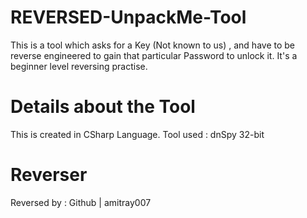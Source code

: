 # REVERSED-UnpackMe-Tool
This is a tool which asks for a Key (Not known to us) , and have to be reverse engineered to gain that particular Password to unlock it.
It's a beginner level reversing practise.

# Details about the Tool
This is created in CSharp Language.
Tool used : dnSpy 32-bit

# Reverser
Reversed by : Github | amitray007
